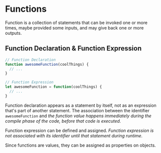 # Functions

Function is a collection of statements that can be invoked one or more times, maybe provided some inputs, and may give back one or more outputs.

## Function Declaration & Function Expression
```js
// Function Declaration
function awesomeFunction(coolThings) {
  // ...
}

// Function Expression
let awesomeFunction = function(coolThings) {
  // ...
}
```

Function declaration appears as a statement by itself, not as an expression that's part of another statement.
The association between the identifier `awesomeFunction` and *the function value happens immediately during the compile phase of the code, before that code is executed.*

Function expression can be defined and assigned. *Function expression is not associated with its identifier until that statement during runtime.*

Since functions are values, they can be assigned as properties on objects.

